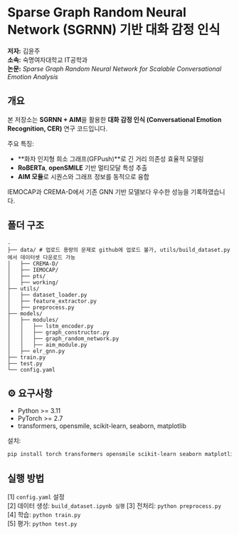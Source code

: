 
# Sparse Graph Random Neural Network (SGRNN) 기반 대화 감정 인식

**저자:** 김윤주  
**소속:** 숙명여자대학교 IT공학과  
**논문:** _Sparse Graph Random Neural Network for Scalable Conversational Emotion Analysis_

## 개요

본 저장소는 **SGRNN + AIM**을 활용한 **대화 감정 인식 (Conversational Emotion Recognition, CER)** 연구 코드입니다.

주요 특징:
- **화자 인지형 희소 그래프(GFPush)**로 긴 거리 의존성 효율적 모델링
- **RoBERTa**, **openSMILE** 기반 멀티모달 특성 추출
- **AIM 모듈**로 시퀀스와 그래프 정보를 동적으로 융합

IEMOCAP과 CREMA-D에서 기존 GNN 기반 모델보다 우수한 성능을 기록하였습니다.

## 폴더 구조

```
.
├── data/ # 업로드 용량의 문제로 github에 업로드 불가, utils/build_dataset.py 에서 데이터셋 다운로드 가능
│   ├── CREMA-D/
│   ├── IEMOCAP/
│   ├── pts/
│   ├── working/
├── utils/
│   ├── dataset_loader.py
│   ├── feature_extractor.py
│   ├── preprocess.py
├── models/
│   ├── modules/
│   │   ├── lstm_encoder.py
│   │   ├── graph_constructor.py
│   │   ├── graph_random_network.py
│   │   ├── aim_module.py
│   ├── elr_gnn.py
├── train.py
├── test.py
└── config.yaml
```

## ⚙️ 요구사항

- Python >= 3.11
- PyTorch >= 2.7
- transformers, opensmile, scikit-learn, seaborn, matplotlib

설치:

```bash
pip install torch transformers opensmile scikit-learn seaborn matplotlib
```

## 실행 방법

[1] `config.yaml` 설정  
[2] 데이터 생성: `build_dataset.ipynb 실행`
[3] 전처리: `python preprocess.py`  
[4] 학습: `python train.py`  
[5] 평가: `python test.py`
